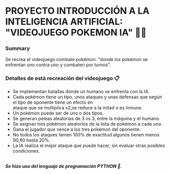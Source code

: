 # PROYECTO INTRODUCCIÓN A LA INTELIGENCIA ARTIFICIAL: "VIDEOJUEGO POKEMON IA" :dragon_face::tiger:
### Summary
Se recrea el videojuego combate pokémon: "donde los pokémon se enfrentan uno contra uno y combaten por turnos".

### Detalles de está recreación del videojuego :clipboard:
* Se implementan batallas donde un humano se enfrenta con la IA.
* Cada pokémon tiene un tipo, unos ataques y unas defensas que según el tipo de oponente tiene un efecto en <br />
ataque que se multiplica x2,se reduce a la mitad o es inmune.
* Un pokémon puede ser de uno o dos tipos. 
* Se generan peleas aleatorias de 3 vs 3, entre la máquina y el humano.
* Se asignan tres pokémon aleatorios de la lista de pokémon a cada uno.
* Gana el jugador que vence a los tres pokémon del oponente.
* No todos los ataques tienen 100% de exactitud algunos tienen menos 90,80 hasta 20%.
* La IA realiza el mejor ataque que puede hacer, sin evaluar otras posibles condiciones.
<br /><br />

***Se hizo uso del lenguaje de programación PYTHON :snake:.***





